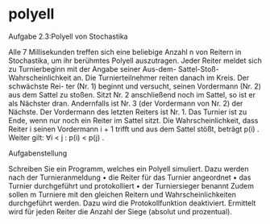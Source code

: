 # polyell

Aufgabe 2.3:Polyell von Stochastika

Alle 7 Millisekunden treffen sich eine beliebige Anzahl n von Reitern in Stochastika, um ihr berühmtes Polyell auszutragen. Jeder Reiter meldet sich zu Turnierbeginn mit der Angabe seiner Aus-dem-
Sattel-Stoß-Wahrscheinlichkeit an. Die Turnierteilnehmer reiten danach im Kreis. Der schwächste Rei-
ter (Nr. 1) beginnt und versucht, seinen Vordermann (Nr. 2) aus dem Sattel zu stoßen. Sitzt Nr. 2
anschließend noch im Sattel, so ist er als Nächster dran. Andernfalls ist Nr. 3 (der Vordermann von
Nr. 2) der Nächste. Der Vordermann des letzten Reiters ist Nr. 1. Das Turnier ist zu Ende, wenn nur
noch ein Reiter im Sattel sitzt.
Die Wahrscheinlichkeit, dass Reiter i seinen Vordermann i + 1 trifft und aus dem Sattel stößt,
beträgt p(i) . Weiter gilt: ∀i < j : p(i) < p(j) .

Aufgabenstellung

Schreiben Sie ein Programm, welches ein Polyell simuliert. Dazu werden nach der Turnieranmeldung
• die Reiter für das Turnier angeordnet
• das Turnier durchgeführt und protokolliert
• der Turniersieger benannt
Zudem sollen m Turniere mit den gleichen Reitern und Wahrscheinlichkeiten durchgeführt werden.
Dazu wird die Protokollfunktion deaktiviert. Ermittelt wird für jeden Reiter die Anzahl der Siege
(absolut und prozentual).
